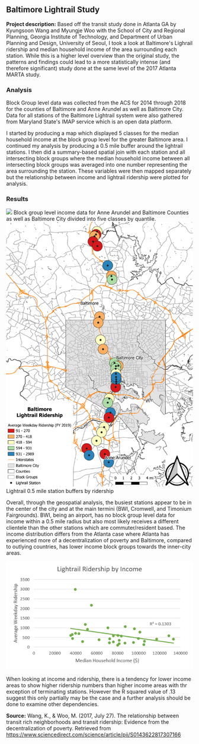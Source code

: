 ## Baltimore Lightrail Study

**Project description:** Based off the transit study done in Atlanta GA by Kyungsoon Wang and Myungje Woo with the School of City and Regional Planning, Georgia Institute of Technology, and Department of Urban Planning and Design, University of Seoul, I took a look at Baltimore's Lighrail ridership and median household income of the area surrounding each station. While this is a higher level overview than the original study, the patterns and findings could lead to a more statistically intense (and therefore significant) study done at the same level of the 2017 Atlanta MARTA study.
### Analysis
Block Group level data was collected from the ACS for 2014 through 2018 for the counties of Baltimore and Anne Arundel as well as Baltimore City. Data for all stations of the Baltimore Lightrail system were also gathered from Maryland State's IMAP service which is an open data platform. 

I started by producing a map which displayed 5 classes for the median household income at the block group level for the greater Baltimore area. I continued my analysis by producing a 0.5 mile buffer around the lightrail stations. I then did a summary-based spatial join with each station and all intersecting block groups where the median household income between all intersecting block groups was averaged into one number representing the area surrounding the station. These variables were then mapped separately but the relationship between income and lightrail ridership were plotted for analysis.


### Results
<img src="../projects/BG_map.pdf"/>
Block group level income data for Anne Arundel and Baltimore Counties as well as Baltimore City divided into five classes by quantile.

<img src="../projects/Lightrail_map.pdf"/>
Lightrail 0.5 mile station buffers by ridership

Overall, through the geospatial analysis, the busiest stations appear to be in the center of the city and at the main termini (BWI, Cromwell, and Timonium Fairgrounds). BWI, being an airport, has no block group level data for income within a 0.5 mile radius but also most likely receives a different clientele than the other stations which are commuter/resident based. The income distribution differs from the Atlanta case where Atlanta has experienced more of a decentralization of poverty and Baltimore, compared to outlying countries, has lower income block groups towards the inner-city areas.

<img src="../images/Graph1.PNG"/>

When looking at income and ridership, there is a tendency for lower income areas to show higher ridership numbers than higher income areas with thr exception of terminating stations. However the R squared value of .13 suggest this only partially may be the case and a further analysis should be done to examine other dependencies.

**Source:**
Wang, K., & Woo, M. (2017, July 27). The relationship between transit rich neighborhoods and transit ridership: Evidence from the decentralization of poverty. Retrieved from https://www.sciencedirect.com/science/article/pii/S0143622817307166

